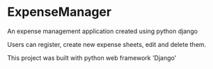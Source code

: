 # ExpenseManager
An expense management application created using python django 

Users can register, create new expense sheets, edit and delete them.

This project was built with python web framework 'Django'
